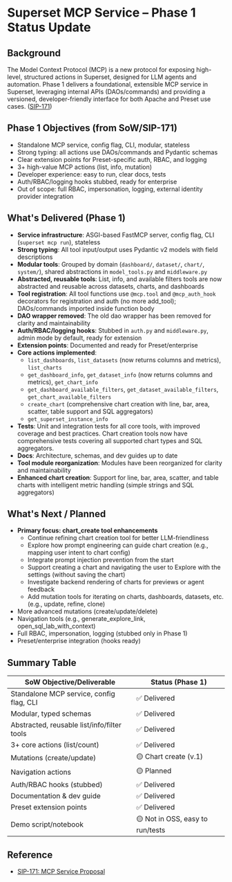 # Superset MCP Service – Phase 1 Status Update

## Background
The Model Context Protocol (MCP) is a new protocol for exposing high-level, structured actions in Superset, designed for LLM agents and automation. Phase 1 delivers a foundational, extensible MCP service in Superset, leveraging internal APIs (DAOs/commands) and providing a versioned, developer-friendly interface for both Apache and Preset use cases. ([SIP-171](https://github.com/apache/superset/issues/33870))

## Phase 1 Objectives (from SoW/SIP-171)
- Standalone MCP service, config flag, CLI, modular, stateless
- Strong typing: all actions use DAOs/commands and Pydantic schemas
- Clear extension points for Preset-specific auth, RBAC, and logging
- 3+ high-value MCP actions (list, info, mutation)
- Developer experience: easy to run, clear docs, tests
- Auth/RBAC/logging hooks stubbed, ready for enterprise
- Out of scope: full RBAC, impersonation, logging, external identity provider integration

## What's Delivered (Phase 1)
- **Service infrastructure**: ASGI-based FastMCP server, config flag, CLI (`superset mcp run`), stateless
- **Strong typing**: All tool input/output uses Pydantic v2 models with field descriptions
- **Modular tools**: Grouped by domain (`dashboard/`, `dataset/`, `chart/`, `system/`), shared abstractions in `model_tools.py` and `middleware.py`
- **Abstracted, reusable tools**: List, info, and available filters tools are now abstracted and reusable across datasets, charts, and dashboards
- **Tool registration**: All tool functions use `@mcp.tool` and `@mcp_auth_hook` decorators for registration and auth (no more add_tool); DAOs/commands imported inside function body
- **DAO wrapper removed**: The old dao wrapper has been removed for clarity and maintainability
- **Auth/RBAC/logging hooks**: Stubbed in `auth.py` and `middleware.py`, admin mode by default, ready for extension
- **Extension points**: Documented and ready for Preset/enterprise
- **Core actions implemented**:
  - `list_dashboards`, `list_datasets` (now returns columns and metrics), `list_charts`
  - `get_dashboard_info`, `get_dataset_info` (now returns columns and metrics), `get_chart_info`
  - `get_dashboard_available_filters`, `get_dataset_available_filters`, `get_chart_available_filters`
  - `create_chart` (comprehensive chart creation with line, bar, area, scatter, table support and SQL aggregators)
  - `get_superset_instance_info`
- **Tests**: Unit and integration tests for all core tools, with improved coverage and best practices. Chart creation tools now have comprehensive tests covering all supported chart types and SQL aggregators.
- **Docs**: Architecture, schemas, and dev guides up to date
- **Tool module reorganization**: Modules have been reorganized for clarity and maintainability
- **Enhanced chart creation**: Support for line, bar, area, scatter, and table charts with intelligent metric handling (simple strings and SQL aggregators)

## What's Next / Planned
- **Primary focus: chart_create tool enhancements**
  - Continue refining chart creation tool for better LLM-friendliness
  - Explore how prompt engineering can guide chart creation (e.g., mapping user intent to chart config)
  - Integrate prompt injection prevention from the start
  - Support creating a chart and navigating the user to Explore with the settings (without saving the chart)
  - Investigate backend rendering of charts for previews or agent feedback
  - Add mutation tools for iterating on charts, dashboards, datasets, etc. (e.g., update, refine, clone)
- More advanced mutations (create/update/delete)
- Navigation tools (e.g., generate_explore_link, open_sql_lab_with_context)
- Full RBAC, impersonation, logging (stubbed only in Phase 1)
- Preset/enterprise integration (hooks ready)

## Summary Table
| SoW Objective/Deliverable                | Status (Phase 1)                 |
|------------------------------------------|----------------------------------|
| Standalone MCP service, config flag, CLI | ✅ Delivered                      |
| Modular, typed schemas                   | ✅ Delivered                      |
| Abstracted, reusable list/info/filter tools | ✅ Delivered                      |
| 3+ core actions (list/count)             | ✅ Delivered                      |
| Mutations (create/update)                | 🟡 Chart create (v.1)            |
| Navigation actions                       | 🟡 Planned                       |
| Auth/RBAC hooks (stubbed)                | ✅ Delivered                      |
| Documentation & dev guide                | ✅ Delivered                      |
| Preset extension points                  | ✅ Delivered                      |
| Demo script/notebook                     | 🟡 Not in OSS, easy to run/tests |

## Reference
- [SIP-171: MCP Service Proposal](https://github.com/apache/superset/issues/33870)
